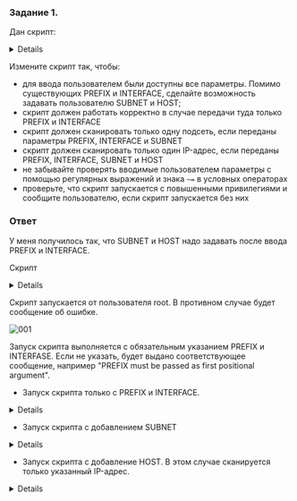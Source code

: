 ### Задание 1.


Дан скрипт:
<details>
  

```bash
#!/bin/bash
PREFIX="${1:-NOT_SET}"
INTERFACE="$2"

[[ "$PREFIX" = "NOT_SET" ]] && { echo "\$PREFIX must be passed as first positional argument"; exit 1; }
if [[ -z "$INTERFACE" ]]; then
    echo "\$INTERFACE must be passed as second positional argument"
    exit 1
fi

for SUBNET in {1..255}
do
	for HOST in {1..255}
	do
		echo "[*] IP : ${PREFIX}.${SUBNET}.${HOST}"
		arping -c 3 -i "$INTERFACE" "${PREFIX}.${SUBNET}.${HOST}" 2> /dev/null
	done
done
```
</details>

Измените скрипт так, чтобы:

- для ввода пользователем были доступны все параметры. Помимо существующих PREFIX и INTERFACE, сделайте возможность задавать пользователю SUBNET и HOST;
- скрипт должен работать корректно в случае передачи туда только PREFIX и INTERFACE
- скрипт должен сканировать только одну подсеть, если переданы параметры PREFIX, INTERFACE и SUBNET
- скрипт должен сканировать только один IP-адрес, если переданы PREFIX, INTERFACE, SUBNET и HOST
- не забывайте проверять вводимые пользователем параметры с помощью регулярных выражений и знака `~=` в условных операторах 
- проверьте, что скрипт запускается с повышенными привилегиями и сообщите пользователю, если скрипт запускается без них


### Ответ

У меня получилось так, что SUBNET и HOST надо задавать после ввода PREFIX и INTERFACE. 

Скрипт
<details>

```bash
#!/bin/bash

PREFIX=$1
INTERFACE=$2
SUBNET=$3
HOST=$4

username=`id -nu`
if [ "$username" != "root" ]
then
        echo "Must be root to run \"`basename $0`\"."
        exit 1
fi

trap 'echo "Ping exit (Ctrl-C)"; exit 1' 2

[[ "$PREFIX" = "NOT_SET" ]] && { echo "\$PREFIX must be passed as first positional argument"; exit 1; }

if [[ -z "$INTERFACE" ]]; then
    echo "\$INTERFACE must be passed as second positional argument"
    exit 1
fi

if [[ -z "$SUBNET" ]]; then
    SUBNET=`seq 0 255`
fi

if [[ -z "$HOST" ]]; then
   HOST=`seq 0 255`
fi

for SUBNET in $SUBNET
do
        for HOST in $HOST
        do
                echo "[*] IP : $PREFIX.$SUBNET.$HOST"
                arping -c 2 -i $INTERFACE $PREFIX.$SUBNET.$HOST 2> /dev/null
        done
done

```
</details>

Скрипт запускается от пользователя root. В противном случае будет сообщение об ошибке.    

![001](https://user-images.githubusercontent.com/121082757/215254173-9431b9dd-743f-4f7a-ad0b-942e6314830d.JPG)

Запуск скрипта выполняется с обязательным указанием PREFIX и INTERFASE. Если не указать, будет выдано соответствующее сообщение, например "PREFIX must be passed as first positional argument".  

- Запуск скрипта только с PREFIX и INTERFACE.
<details>

![image](https://user-images.githubusercontent.com/121082757/215254502-72f5321e-341f-424e-9de9-7448c5d38163.png)
	
</details>

- Запуск скрипта с добавлением SUBNET
<details>

![image](https://user-images.githubusercontent.com/121082757/215254534-95fbfee7-38cf-4578-b276-46fc46ba8a1a.png)

</details>

- Запуск скрипта с добавление HOST. В этом случае сканируется только указанный IP-адрес.
<details>

![004](https://user-images.githubusercontent.com/121082757/215254428-d5eb8349-9677-4dae-9ee3-2968e2576025.JPG)

</details>
